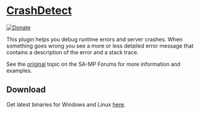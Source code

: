 [CrashDetect][github] 
=====================

[![Donate][donate_button]][donate]

This plugin helps you debug runtime errors and server crashes. When something
goes wrong you see a more or less detailed error message that contains a
description of the error and a stack trace. 

See the [original][forum] topic on the SA-MP Forums for more information and
examples.

Download
--------

Get latest binaries for Windows and Linux [here][download].

[github]: https://github.com/Zeex/samp-plugin-crashdetect
[forum]: http://forum.sa-mp.com/showthread.php?t=262796
[download]: https://github.com/Zeex/samp-plugin-crashdetect/releases 
[donate]: http://pledgie.com/campaigns/19750
[donate_button]: http://www.pledgie.com/campaigns/19750.png
